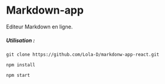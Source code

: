 # Markdown-app


Editeur Markdown en ligne.


##### Utilisation :

`git clone https://github.com/Lola-D/markdonw-app-react.git`


 `npm install`


 `npm start`


